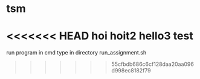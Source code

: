 # tsm
<<<<<<< HEAD
hoi
hoit2
hello3
test
=======
run program in cmd type in directory run_assignment.sh
>>>>>>> 55cfbdb686c6cf128daa20aa096d998ec8182f79
